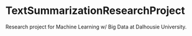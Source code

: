 # TextSummarizationResearchProject
Research project for Machine Learning w/ Big Data at Dalhousie University.
